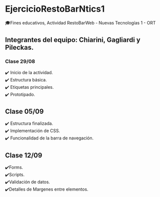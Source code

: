 # EjercicioRestoBarNtics1
🎓Fines educativos, Actividad RestoBarWeb - Nuevas Tecnologías 1 - ORT

## Integrantes del equipo: Chiarini, Gagliardi y Pileckas. 

### Clase 29/08 
✔️ Inicio de la actividad.  
✔️ Estructura básica.  
✔️ Etiquetas principales.  
✔️ Prototipado.  
 
 
 ## Clase 05/09
 ✔️ Estructura finalizada.  
 ‍✔️ Implementación de CSS.  
 ✔️ Funcionalidad de la barra de navegación.  
 
 ## Clase 12/09
✔️Forms.  
✔️Scripts.  
✔️Validación de datos.  
✔️Detalles de Margenes entre elementos.  

